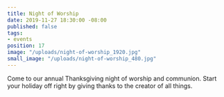 ```yaml
---
title: Night of Worship
date: 2019-11-27 18:30:00 -08:00
published: false
tags:
- events
position: 17
image: "/uploads/night-of-worship_1920.jpg"
small_image: "/uploads/night-of-worship_480.jpg"
---
```


Come to our annual Thanksgiving night of worship and communion. Start your holiday off right by giving thanks to the creator of all things.